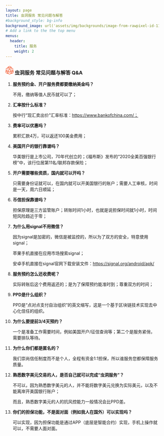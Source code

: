 ```yaml
---
layout: page
title: 虫洞服务 常见问题与解答
#background_style: bg-info
background_image: url('assets/img/backgrounds/image-from-rawpixel-id-1199650-jpeg.jpg')
# Add a link to the the top menu
menus:
  header:
    title: 服务
    weight: 2
---
```


###  <img src="assets/img/wormhole/logo2.png" alt="logo2" style="zoom: 5%;" /> 虫洞服务 常见问题与解答  Q&A

1. **服务预约金、开户服务费都要缴纳美金吗？**

   不用，缴纳等值人民币就可以了；

2. **汇率按什么标准？**

   按中行“现汇卖出价”汇率标准：https://www.bankofchina.com/；

3. **费率可以优惠吗？**

   累积汇款4万，可以返还100美金费用；

4. **美国开户的银行靠谱吗？**

   华美银行是上市公司，70年代创立的；《福布斯》发布的“2020全美百强银行榜”中，该行位居第11名/联邦存款保险；

5. **开户需要哪些资质，国内就可以开吗？**

   只需要身份证就可以，在国内就可以开美国银行的账户；需要人工审核，时间是一天，周六日顺延；

6. **币信担保靠谱吗？**

   担保原理是三方监管账户；转账时间1小时，也就是说担保时间就1小时，时间短风险趋近于零；

7. **为什么用signal不用微信？**

   因为signal是加密的，微信是被监控的，所以为了双方的安全，特意使用signal；

   苹果手机直接在应用市场搜索signal；

   安卓手机直接在signal官网下载安装文件：https://signal.org/android/apk/

8. **服务预约怎么还收费呢？**

   实际转账后这个费用返还的；是为了保障预约能准时到；尊重双方的时间；

9. **PPD是什么组织？**

   PPD是“点对点支付自治组织”的英文缩写，这是一个基于区块链技术实现去中心化信任的组织。

10. **为什么要提前3/4天预约？**

    一个是准备工作需要时间，例如美国开户/征信查询等；第二个是服务紧俏，需要排队等待。

11. **为什么你们都是匿名的？**

    我们崇尚信任制度而不是个人，全程有资金1:1担保，所以谁服务您都保障服务质量。

12. **熟悉数字美元交易的人，是否自己就可以完成“虫洞服务”？**

    不可以，因为熟悉数字美元的人，并不能将数字美元兑换为实际美元，以及不能离岸开美国银行账户；

    而且，熟悉数字美元的人的抗风控能力一般情况会比PPD差。

13. **你们的担保功能，不是面对面（例如我人在国外）可以实现吗？**

    可以实现，因为担保功能是通过APP（底层是智能合约）实现，手机上操作就可以，不需要人面对面。
